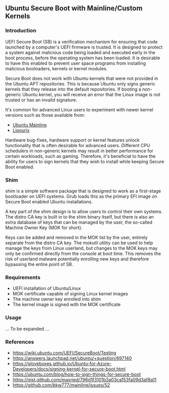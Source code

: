 ## Ubuntu Secure Boot with Mainline/Custom Kernels

### Introduction

UEFI Secure Boot (SB) is a verification mechanism for ensuring that code launched by a computer's UEFI firmware is trusted.  It is designed to protect a system against malicious code being loaded and executed early in the boot process, before the operating system has been loaded.  It is desirable to have this enabled to prevent user space programs from installing malicious booloaders, kernels or kernel modules.

Secure Boot does not work with Ubuntu kernels that were not provided in the Ubuntu APT repositories.  This is because Ubuntu only signs generic kernels that they release into the default repositories.  If booting a non-generic Ubuntu kernel, you will receive an error that the Linux image is not trusted or has an invalid signature.

It's common for advanced Linux users to experiment with newer kernel versions such as those available from:

- [Ubuntu Mainline](https://kernel.ubuntu.com/~kernel-ppa/mainline/?C=M;O=D)
- [Liqourix](https://liquorix.net/)

Hardware bug-fixes, hardware support or kernel features unlock functionality that is often desirable for advanced users.  Different CPU schedulers in non-generic kernels may result in better performance for certain workloads, such as gaming.  Therefore, it's beneficial to have the ability for users to sign kernels that they wish to install while keeping Secure Boot enabled.

### Shim

shim is a simple software package that is designed to work as a first-stage bootloader on UEFI systems.  Grub loads this as the primary EFI image on Secure Boot enabled Ubuntu installations.

A key part of the shim design is to allow users to control their own systems.  The distro CA key is built in to the shim binary itself, but there is also an extra database of keys that can be managed by the user, the so-called Machine Owner Key (MOK for short).

Keys can be added and removed in the MOK list by the user, entirely separate from the distro CA key.  The mokutil utility can be used to help manage the keys from Linux userland, but changes to the MOK keys may only be confirmed directly from the console at boot time.  This removes the risk of userland malware potentially enrolling new keys and therefore bypassing the entire point of SB.

### Requirements

- UEFI installation of Ubuntu/Linux
- MOK certificate capable of signing Linux kernel images
- The machine owner key enrolled into shim
- The kernel image is signed with the MOK certificate

### Usage

... To be expanded ...

### References

- https://wiki.ubuntu.com/UEFI/SecureBoot/Testing
- https://answers.launchpad.net/ubuntu/+question/697140
- https://gloveboxes.github.io/Ubuntu-for-Azure-Developers/docs/signing-kernel-for-secure-boot.html
- https://ubuntu.com/blog/how-to-sign-things-for-secure-boot
- https://gist.github.com/maxried/796d1f3101b3a03ca153fa09d3af8a11
- https://github.com/bkw777/mainline/issues/52
